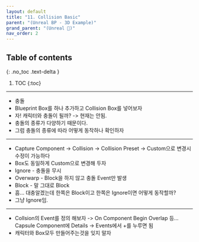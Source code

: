 ```yaml
---
layout: default
title: "11. Collision Basic"
parent: "(Unreal BP - 3D Example)"
grand_parent: "(Unreal 🚀)"
nav_order: 2
---
```


## Table of contents
{: .no_toc .text-delta }

1. TOC
{:toc}

---

* 충돌
* Blueprint Box를 하나 추가하고 Collision Box를 넣어보자
* 자! 캐릭터와 충돌이 될까? -> 현재는 안됨.
* 충돌의 종류가 다양하기 때문이다.
* 그럼 충돌의 종류에 따라 어떻게 동작하나 확인하자

---

* Capture Component -> Collision -> Collision Preset -> Custom으로 변경시 수정이 가능하다
* Box도 동일하게 Custom으로 변경해 두자
* Ignore - 충돌을 무시
* Overwarp - Block을 하지 않고 충돌 Event만 발생
* Block - 말 그대로 Block
* 흠... 대충알겠는데 한쪽은 Block이고 한쪽은 Ignore이면 어떻게 동작할까?
* 그냥 Ignore임.

---

* Collsion의 Event를 정의 해보자 -> On Component Begin Overlap 등... Capsule Component에 Details -> Events에서 +를 누루면 됨
* 캐릭터와 Box모두 만들어주는것을 잊지 말자